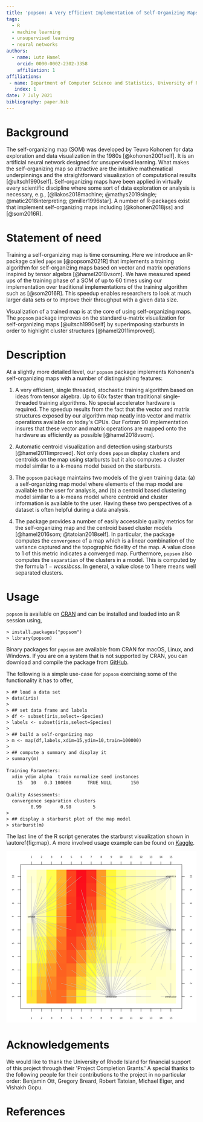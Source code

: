 ```yaml
---
title: 'popsom: A Very Efficient Implementation of Self-Organizing Maps with Starburst Visualizations for R'
tags:
  - R
  - machine learning
  - unsupervised learning
  - neural networks
authors:
  - name: Lutz Hamel
    orcid: 0000-0002-2302-3358
    affiliation: 1
affiliations:
 - name: Department of Computer Science and Statistics, University of Rhode Island, Kingston, RI 02881
   index: 1
date: 7 July 2021
bibliography: paper.bib
---
```


# Background

The self-organizing map (SOM) was developed by Teuvo Kohonen for data exploration and
data visualization in the 1980s [@kohonen2001self]. It is an artificial neural
network designed for unsupervised learning.  What makes the self-organizing map so attractive are the intuitive mathematical
underpinnings and the straightforward visualization of computational
results [@ultsch1990self]. Self-organizing maps have been applied in virtually every scientific discipline where some sort of data exploration or analysis is
necessary, e.g., [@liakos2018machine; @mathys2019single; @matic2018interpreting;
@miller1996star].  A number of R-packages exist that implement self-organizing maps including
[@kohonen2018jss] and [@som2016R].


# Statement of need

Training a self-organizing map is time consuming. Here
we introduce an R-package called `popsom` [@popsom2021R] that implements a training algorithm
for self-organizing maps based on vector and matrix operations inspired by
tensor algebra [@hamel2018vsom].  We have measured speed ups of the training phase
of a SOM  of up to 60 times using our implementation over traditional implementations of the training algorithm such as
[@som2016R].  This speedup enables researchers to look at much larger data sets or to improve
their throughput with a given data size.

Visualization of a trained map is at the core of using self-organizing maps.  The
`popsom` package improves on the standard u-matrix visualization
for self-organizing maps [@ultsch1990self] by superimposing starbursts in order to
highlight cluster structures [@hamel2011improved].

# Description

At a slightly more detailed level, our `popsom` package implements
Kohonen's self-organizing maps with a number of distinguishing features:

1. A very efficient, single threaded, stochastic training algorithm based on ideas from tensor algebra.  Up to 60x faster than traditional single-threaded training algorithms. No special accelerator hardware is required.  The speedup results from the fact that the
vector and matrix structures exposed by our algorithm map neatly into
vector and matrix operations available on today's CPUs.  Our Fortran 90 implementation
insures that these vector and matrix operations are mapped onto the hardware as efficiently as
possible [@hamel2018vsom].

2. Automatic centroid visualization and detection using starbursts [@hamel2011improved]. Not
only does `popsom` display clusters and centroids on the map using starbursts but it
also computes a cluster model similar to a k-means model based on the starbursts.  

3. The `popsom` package maintains two models of the given training data: (a) a
self-organizing map model where elements of the map model are available to
the user for analysis, and (b) a centroid based clustering model similar to a k-means
model where centroid and cluster information is available to the user.  Having these
two perspectives of a dataset is often helpful during a data analysis.

4. The package provides a number of easily accessible quality metrics for the self-organizing map and the centroid based cluster models [@hamel2016som; @tatoian2018self]. In particular, the package computes the `convergence` of a map which is a linear combination of the variance captured and the topographic fidelity of the map. A value close to 1 of this metric indicates a converged map. Furthermore, `popsom` also computes the `separation` of the clusters
in a model. This is computed by the formula $1 - wcss/bcss$.  In general, a value close to 1 here means well separated clusters.

# Usage

`popsom` is available on [CRAN](https://CRAN.R-project.org/package=popsom) and can be installed and loaded into an R session using,
```
> install.packages("popsom")
> library(popsom)
```
Binary packages for `popsom` are available from CRAN for macOS, Linux, and Windows.  If you are on a system
that is not supported by CRAN, you can download and compile the package from
[GitHub](https://github.com/lutzhamel/popsom).

The following is a simple use-case for `popsom` exercising some of the functionality
it has to offer,
```
> ## load a data set
> data(iris)
>
> ## set data frame and labels
> df <- subset(iris,select=-Species)
> labels <- subset(iris,select=Species)
>
> ## build a self-organizing map
> m <- map(df,labels,xdim=15,ydim=10,train=100000)
>
> ## compute a summary and display it
> summary(m)

Training Parameters:
  xdim ydim alpha  train normalize seed instances
    15   10   0.3 100000      TRUE NULL       150

Quality Assessments:
  convergence separation clusters
         0.99       0.98        5
>
> ## display a starburst plot of the map model
> starburst(m)
```
The last line of the R script generates the starburst visualization shown
in \autoref{fig:map}.  A more involved usage example can be found on
[Kaggle](https://www.kaggle.com/lutzhamel/self-organizing-maps-in-customer-segmentation).

![Starburst visualization of a self-organizing map.\label{fig:map}](map.png)

# Acknowledgements

We would like to thank the University of Rhode Island for financial support of
this project through their 'Project Completion Grants.' A special thanks to the
following people for their contributions to the project
in no particular order: Benjamin Ott, Gregory Breard,  Robert Tatoian,
Michael Eiger, and Vishakh Gopu.

# References
